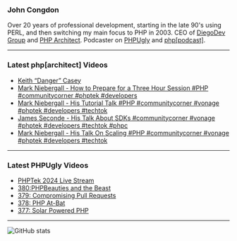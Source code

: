 ### John Congdon

Over 20 years of professional development, starting in the late 90's using PERL, and then switching my main focus to PHP in 2003.
CEO of [DiegoDev Group][ws_diegodev] and [PHP Architect][ws_phparch].
Podcaster on [PHPUgly][ws_phpugly] and [php[podcast]][ws_phparch].

---

### Latest php[architect] Videos
<!-- PHPARCHITECT:START -->
- [Keith “Danger” Casey](https://www.youtube.com/watch?v=4jOttvOzYVQ)
- [Mark Niebergall - How to Prepare for a Three Hour Session #PHP #communitycorner #phptek  #developers](https://www.youtube.com/watch?v=c3MVDCGA1eg)
- [Mark Niebergall - His Tutorial Talk #PHP #communitycorner #vonage #phptek  #developers #techtok](https://www.youtube.com/watch?v=l4dkMoK2Vkc)
- [James Seconde - His Talk About SDKs #communitycorner #vonage #phptek  #developers #techtok #phpc](https://www.youtube.com/watch?v=hVB_FYTclKQ)
- [Mark Niebergall - His Talk On Scaling #PHP #communitycorner #vonage #phptek  #developers #techtok](https://www.youtube.com/watch?v=yfYn2DGOt6I)
<!-- PHPARCHITECT:END -->

---

### Latest PHPUgly Videos
<!-- PHPUGLY:START -->
- [PHPTek 2024 Live Stream](https://www.youtube.com/watch?v=MyNz3iwcJ8E)
- [380:PHPBeauties and the Beast](https://www.youtube.com/watch?v=y5vbiNcI7HM)
- [379: Compromising Pull Requests](https://www.youtube.com/watch?v=KfofH-y_28U)
- [378: PHP At-Bat](https://www.youtube.com/watch?v=BYI3eD5VhtE)
- [377: Solar Powered PHP](https://www.youtube.com/watch?v=ajtW3hwygRM)
<!-- PHPUGLY:END -->

---

![GitHub stats](https://github-readme-stats.vercel.app/api?username=johncongdon&show_icons=true&hide_border=true&hide=stars&count_private=true)  


[ws_diegodev]: https://www.diegodev.com
[ws_phparch]: https://www.phparch.com
[ws_phpugly]: https://www.phpugly.com
